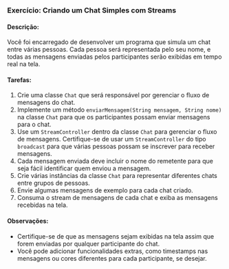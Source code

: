 ### Exercício: Criando um Chat Simples com Streams

#### Descrição:
Você foi encarregado de desenvolver um programa que simula um chat entre várias pessoas. Cada pessoa será representada pelo seu nome, e todas as mensagens enviadas pelos participantes serão exibidas em tempo real na tela.

#### Tarefas:
1. Crie uma classe `Chat` que será responsável por gerenciar o fluxo de mensagens do chat.
2. Implemente um método `enviarMensagem(String mensagem, String nome)` na classe `Chat` para que os participantes possam enviar mensagens para o chat.
3. Use um `StreamController` dentro da classe `Chat` para gerenciar o fluxo de mensagens. Certifique-se de usar um `StreamController` do tipo `broadcast` para que várias pessoas possam se inscrever para receber mensagens.
4. Cada mensagem enviada deve incluir o nome do remetente para que seja fácil identificar quem enviou a mensagem.
5. Crie várias instâncias da classe `Chat` para representar diferentes chats entre grupos de pessoas.
6. Envie algumas mensagens de exemplo para cada chat criado.
7. Consuma o stream de mensagens de cada chat e exiba as mensagens recebidas na tela.

#### Observações:
- Certifique-se de que as mensagens sejam exibidas na tela assim que forem enviadas por qualquer participante do chat.
- Você pode adicionar funcionalidades extras, como timestamps nas mensagens ou cores diferentes para cada participante, se desejar.
